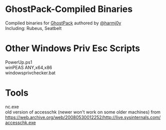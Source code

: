 # GhostPack-Compiled Binaries
Compiled binaries for [GhostPack](https://github.com/GhostPack) authored by [@harmj0y](https://twitter.com/harmj0y)   
Including: Rubeus, Seatbelt

# Other Windows Priv Esc Scripts
PowerUp.ps1   
winPEAS ANY,x64,x86   
windowsprivchecker.bat   

# Tools
nc.exe  
old version of accesschk (newer won't work on some older machines) from https://web.archive.org/web/20080530012252/http://live.sysinternals.com/accesschk.exe 
